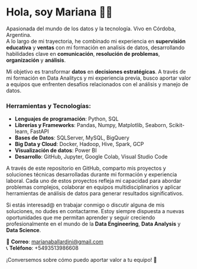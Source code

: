 # Hola, soy Mariana 👩‍💻

Apasionada del mundo de los datos y la tecnología. Vivo en Córdoba, Argentina.  
A lo largo de mi trayectoria, he combinado mi experiencia en **supervisión educativa** y **ventas** con mi formación en analisis de datos, desarrollando habilidades clave en **comunicación**, **resolución de problemas**, **organización** y **análisis**.

Mi objetivo es transformar **datos** en **decisiones estratégicas**. A través de mi formación en Data Analitycs y mi experiencia previa, busco aportar valor a equipos que enfrenten desafíos relacionados con el análisis y manejo de datos.  

### Herramientas y Tecnologías:

*   **Lenguajes de programación**: Python, SQL
*   **Librerías y Frameworks**: Pandas, Numpy, Matplotlib, Seaborn, Scikit-learn, FastAPI
*   **Bases de Datos**: SQLServer, MySQL, BigQuery
*   **Big Data y Cloud**: Docker, Hadoop, Hive, Spark, GCP
*   **Visualización de datos**: Power BI
*   **Desarrollo**: GitHub, Jupyter, Google Colab, Visual Studio Code

A través de este repositorio en GitHub, comparto mis proyectos y soluciones técnicas desarrolladas durante mi formación y experiencia laboral. Cada uno de estos proyectos refleja mi capacidad para abordar problemas complejos, colaborar en equipos multidisciplinarios y aplicar herramientas de análisis de datos para generar resultados significativos.

Si estás interesad@ en trabajar conmigo o discutir alguna de mis soluciones, no dudes en contactarme. Estoy siempre dispuesta a nuevas oportunidades que me permitan aprender y seguir creciendo profesionalmente en el mundo de la **Data Engineering**, **Data Analysis** y **Data Science**.

📧 **Correo**: marianaballardini@gmail.com  
📞 **Teléfono**: +5493513986608

¡Conversemos sobre cómo puedo aportar valor a tu equipo! 🚀
